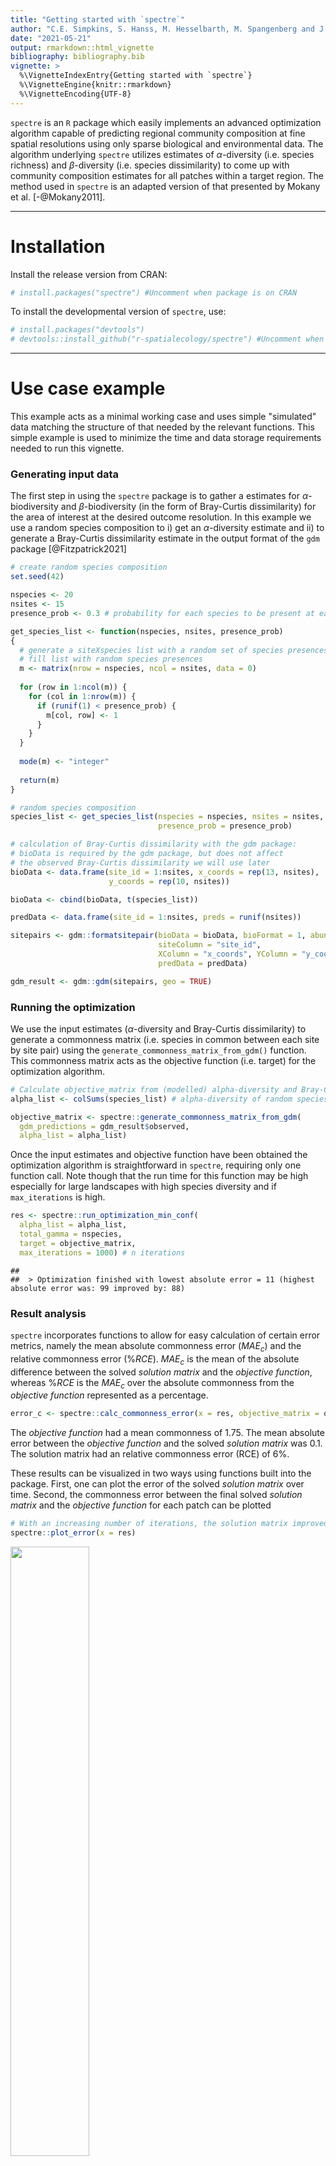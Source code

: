 ```yaml
---
title: "Getting started with `spectre`"
author: "C.E. Simpkins, S. Hanss, M. Hesselbarth, M. Spangenberg and J. Salecker"
date: "2021-05-21"
output: rmarkdown::html_vignette
bibliography: bibliography.bib
vignette: >
  %\VignetteIndexEntry{Getting started with `spectre`}
  %\VignetteEngine{knitr::rmarkdown}
  %\VignetteEncoding{UTF-8}
---
```




`spectre` is an `R` package which easily implements an advanced optimization algorithm capable of predicting regional community composition at fine spatial resolutions using only sparse biological and environmental data. 
The algorithm underlying `spectre` utilizes estimates of $\alpha$-diversity (i.e. species richness) and $\beta$-diversity (i.e. species dissimilarity) to come up with community composition estimates for all patches within a target region. 
The method used in `spectre` is an adapted version of that presented by Mokany et al. [-@Mokany2011].  

---

# Installation
Install the release version from CRAN:


```r
# install.packages("spectre") #Uncomment when package is on CRAN
```

To install the developmental version of `spectre`, use:

```r
# install.packages("devtools")
# devtools::install_github("r-spatialecology/spectre") #Uncomment when repo is public
```

---

# Use case example
This example acts as a minimal working case and uses simple "simulated" data matching the structure of that needed by the relevant functions. This simple example is used to minimize the time and data storage requirements needed to run this vignette.

### Generating input data
The first step in using the `spectre` package is to gather a estimates for $\alpha$-biodiversity and $\beta$-biodiversity (in the form of Bray-Curtis dissimilarity) for the area of interest at the desired outcome resolution. 
In this example we use a random species composition to i) get an $\alpha$-diversity estimate and ii) to generate a Bray-Curtis dissimilarity estimate in the output format of the `gdm` package [@Fitzpatrick2021]


```r
# create random species composition
set.seed(42) 

nspecies <- 20
nsites <- 15
presence_prob <- 0.3 # probability for each species to be present at each site

get_species_list <- function(nspecies, nsites, presence_prob)
{
  # generate a siteXspecies list with a random set of species presences/absences
  # fill list with random species presences
  m <- matrix(nrow = nspecies, ncol = nsites, data = 0)
  
  for (row in 1:ncol(m)) {
    for (col in 1:nrow(m)) {
      if (runif(1) < presence_prob) {
        m[col, row] <- 1
      }
    }
  }
  
  mode(m) <- "integer"
  
  return(m)
}

# random species composition
species_list <- get_species_list(nspecies = nspecies, nsites = nsites, 
                                 presence_prob = presence_prob) 

# calculation of Bray-Curtis dissimilarity with the gdm package: 
# bioData is required by the gdm package, but does not affect 
# the observed Bray-Curtis dissimilarity we will use later
bioData <- data.frame(site_id = 1:nsites, x_coords = rep(13, nsites), 
                      y_coords = rep(10, nsites)) 

bioData <- cbind(bioData, t(species_list)) 

predData <- data.frame(site_id = 1:nsites, preds = runif(nsites))

sitepairs <- gdm::formatsitepair(bioData = bioData, bioFormat = 1, abundance = FALSE, 
                                 siteColumn = "site_id",
                                 XColumn = "x_coords", YColumn = "y_coords", 
                                 predData = predData)

gdm_result <- gdm::gdm(sitepairs, geo = TRUE) 
```

### Running the optimization

We use the input estimates ($\alpha$-diversity and Bray-Curtis dissimilarity) to generate a commonness matrix (i.e. species in common between each site by site pair) using the `generate_commonness_matrix_from_gdm()` function. 
This commonness matrix acts as the objective function (i.e. target) for the optimization algorithm.


```r
# Calculate objective_matrix from (modelled) alpha-diversity and Bray-Curtis dissimilarity
alpha_list <- colSums(species_list) # alpha-diversity of random species community

objective_matrix <- spectre::generate_commonness_matrix_from_gdm(
  gdm_predictions = gdm_result$observed, 
  alpha_list = alpha_list)
```

Once the input estimates and objective function have been obtained the optimization algorithm is straightforward in `spectre`, requiring only one function call. 
Note though that the run time for this function may be high especially for large landscapes with high species diversity and if `max_iterations` is high.


```r
res <- spectre::run_optimization_min_conf(
  alpha_list = alpha_list,
  total_gamma = nspecies,
  target = objective_matrix,
  max_iterations = 1000) # n iterations
```

```
## 
##  > Optimization finished with lowest absolute error = 11 (highest absolute error was: 99 improved by: 88)
```

### Result analysis
`spectre` incorporates functions to allow for easy calculation of certain error metrics, namely the mean absolute commonness error ($MAE_c$) and the relative commonness error ($\% RCE$). $MAE_c$ is the mean of the absolute difference between the solved *solution matrix* and the *objective function*, whereas $\% RCE$ is the $MAE_c$ over the absolute commonness from the *objective function* represented as a percentage.


```r
error_c <- spectre::calc_commonness_error(x = res, objective_matrix = objective_matrix)
```

The *objective function* had a mean commonness of 1.75. 
The mean absolute error between the *objective function* and the solved *solution matrix* was 0.1. 
The solution matrix had an relative commonness error (RCE) of 6%.

These results can be visualized in two ways using functions built into the package. First, one can plot the error of the solved *solution matrix* over time. Second, the commonness error between the final solved *solution matrix* and the *objective function* for each patch can be plotted


```r
# With an increasing number of iterations, the solution matrix improved
spectre::plot_error(x = res)
```

<img src="C:/Users/Craig/Dropbox/Professional/Academic/Gottingen/Manuscripts/spectre/vignettes/getting_started_with_spectre_files/figure-html/unnamed-chunk-7-1.png" width="50%" />

```r
# Plot commonness error between objective function and solution matrix
spectre::plot_commonness(x = res, target = objective_matrix)
```

<img src="C:/Users/Craig/Dropbox/Professional/Academic/Gottingen/Manuscripts/spectre/vignettes/getting_started_with_spectre_files/figure-html/unnamed-chunk-7-2.png" width="50%" />
---

# References

